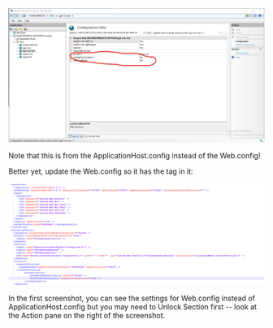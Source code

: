 ![image.png](/.attachments/image-5587dd74-9496-4571-bb64-1f5f99a68ee2.png)

Note that this is from the ApplicationHost.config instead of the Web.config!

Better yet, update the Web.config so it has the <windowsAuthentication useAppPoolCredentials="true" /> tag in it:

![image.png](/.attachments/image-28b1f48d-83b1-4277-8731-9f3a96e0ae61.png)

In the first screenshot, you can see the settings for Web.config instead of ApplicationHost.config but you may need to Unlock Section first -- look at the Action pane on the right of the screenshot.